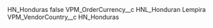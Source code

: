 <?xml version="1.0" encoding="UTF-8"?>
<CustomMetadata xmlns="http://soap.sforce.com/2006/04/metadata" xmlns:xsi="http://www.w3.org/2001/XMLSchema-instance" xmlns:xsd="http://www.w3.org/2001/XMLSchema">
    <label>HN_Honduras</label>
    <protected>false</protected>
    <values>
        <field>VPM_OrderCurrency__c</field>
        <value xsi:type="xsd:string">HNL_Honduran Lempira</value>
    </values>
    <values>
        <field>VPM_VendorCountry__c</field>
        <value xsi:type="xsd:string">HN_Honduras</value>
    </values>
</CustomMetadata>
